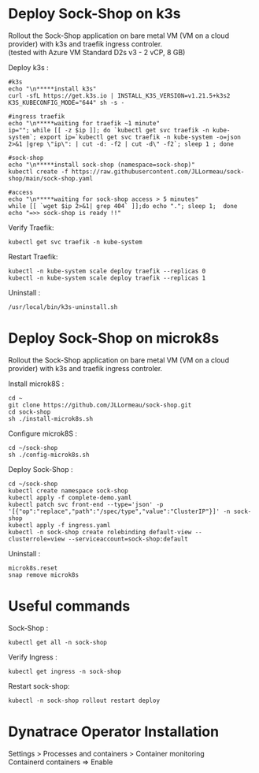 # Deploy Sock-Shop on k3s 
Rollout the Sock-Shop application on bare metal VM (VM on a cloud provider) with k3s and traefik ingress controler.  
(tested with Azure VM Standard D2s v3 - 2 vCP, 8 GB)


Deploy k3s :

    #k3s
    echo "\n*****install k3s"
    curl -sfL https://get.k3s.io | INSTALL_K3S_VERSION=v1.21.5+k3s2 K3S_KUBECONFIG_MODE="644" sh -s -

    #ingress traefik
    echo "\n*****waiting for traefik ~1 minute"
    ip=""; while [[ -z $ip ]]; do `kubectl get svc traefik -n kube-system`; export ip=`kubectl get svc traefik -n kube-system -o=json 2>&1 |grep \"ip\": | cut -d: -f2 | cut -d\" -f2`; sleep 1 ; done
    
    #sock-shop
    echo "\n*****install sock-shop (namespace=sock-shop)"
    kubectl create -f https://raw.githubusercontent.com/JLLormeau/sock-shop/main/sock-shop.yaml
    
    #access
    echo "\n*****waiting for sock-shop access > 5 minutes"
    while [[ `wget $ip 2>&1| grep 404` ]];do echo "."; sleep 1;  done
    echo "=>> sock-shop is ready !!" 
    
Verify Traefik:

    kubectl get svc traefik -n kube-system

Restart Traefik:

    kubectl -n kube-system scale deploy traefik --replicas 0
    kubectl -n kube-system scale deploy traefik --replicas 1
    
Uninstall : 

    /usr/local/bin/k3s-uninstall.sh
    

# Deploy Sock-Shop on microk8s
Rollout the Sock-Shop application on bare metal VM (VM on a cloud provider) with k3s and traefik ingress controler.
   

Install microk8S : 

    cd ~
    git clone https://github.com/JLLormeau/sock-shop.git
    cd sock-shop
    sh ./install-microk8s.sh
    
Configure microk8S : 

    cd ~/sock-shop
    sh ./config-microk8s.sh
    
Deploy Sock-Shop : 

    cd ~/sock-shop
    kubectl create namespace sock-shop
    kubectl apply -f complete-demo.yaml
    kubectl patch svc front-end --type='json' -p '[{"op":"replace","path":"/spec/type","value":"ClusterIP"}]' -n sock-shop
    kubectl apply -f ingress.yaml
    kubectl -n sock-shop create rolebinding default-view --clusterrole=view --serviceaccount=sock-shop:default

Uninstall  :

    microk8s.reset
    snap remove microk8s

# Useful commands

Sock-Shop : 

    kubectl get all -n sock-shop

Verify Ingress : 

    kubectl get ingress -n sock-shop
    
Restart sock-shop: 

    kubectl -n sock-shop rollout restart deploy
    
# Dynatrace Operator Installation

Settings > Processes and containers > Container monitoring  
    Containerd containers => Enable  
